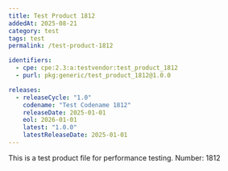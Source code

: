 ```yaml
---
title: Test Product 1812
addedAt: 2025-08-21
category: test
tags: test
permalink: /test-product-1812

identifiers:
  - cpe: cpe:2.3:a:testvendor:test_product_1812
  - purl: pkg:generic/test_product_1812@1.0.0

releases:
  - releaseCycle: "1.0"
    codename: "Test Codename 1812"
    releaseDate: 2025-01-01
    eol: 2026-01-01
    latest: "1.0.0"
    latestReleaseDate: 2025-01-01
---
```


This is a test product file for performance testing. Number: 1812
